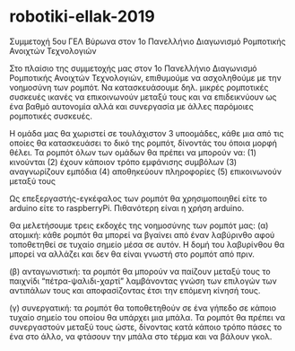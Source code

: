 # robotiki-ellak-2019
Συμμετοχή 5ου ΓΕΛ Βύρωνα στον 1ο Πανελλήνιο Διαγωνισμό Ρομποτικής Ανοιχτών Τεχνολογιών

Στο πλαίσιο της συμμετοχής μας στον 1ο Πανελλήνιο Διαγωνισμό Ρομποτικής Ανοιχτών Τεχνολογιών, επιθυμούμε να ασχοληθούμε με την νοημοσύνη των ρομπότ. Να κατασκευάσουμε δηλ. μικρές ρομποτικές συσκευές ικανές να επικοινωνούν μεταξύ τους και να επιδεικνύουν ως ένα βαθμό αυτονομία αλλά και συνεργασία με άλλες παρόμοιες ρομποτικές συσκευές.

Η ομάδα μας θα χωριστεί σε τουλάχιστον 3 υποομάδες, κάθε μια από τις οποίες θα κατασκευάσει το δικό της ρομπότ, δίνοντάς του όποια μορφή θέλει. Τα ρομπότ όλων των ομάδων θα πρέπει να μπορούν να:
(1) κινούνται
(2) έχουν κάποιον τρόπο εμφάνισης συμβόλων
(3) αναγνωρίζουν εμπόδια
(4) αποθηκεύουν πληροφορίες
(5) επικοινωνούν μεταξύ τους

Ως επεξεργαστής-εγκέφαλος των ρομπότ θα χρησιμοποιηθεί είτε το arduino είτε το raspberryPi. Πιθανότερη είναι η χρήση arduino.

Θα μελετήσουμε τρεις εκδοχές της νοημοσύνης των ρομπότ μας:
(α) ατομική: κάθε ρομπότ θα μπορεί να βγαίνει από έναν λαβύρινθο αφού τοποθετηθεί σε τυχαίο σημείο μέσα σε αυτόν. Η δομή του λαβυρίνθου θα μπορεί να αλλάζει και δεν θα είναι γνωστή στο ρομπότ από πριν.

(β) ανταγωνιστική: τα ρομπότ θα μπορούν να παίζουν μεταξύ τους το παιχνίδι “πέτρα-ψαλιδι-χαρτί” λαμβάνοντας γνώση των επιλογών των αντιπάλων τους και αποφασίζοντας έτσι την επόμενη κίνησή τους.

(γ) συνεργατική: τα ρομπότ θα τοποθετηθούν σε ένα γήπεδο σε κάποιο τυχαίο σημείο του οποίου θα υπάρχει μια μπάλα. Τα ρομπότ θα πρέπει να συνεργαστούν μεταξύ τους ώστε, δίνοντας κατά κάποιο τρόπο πάσες το ένα στο άλλο, να φτάσουν την μπάλα στο τέρμα και να βάλουν γκολ.

